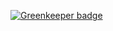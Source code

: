 
[![Greenkeeper badge](https://badges.greenkeeper.io/vinicius73/abenrio-sga.svg)](https://greenkeeper.io/)
